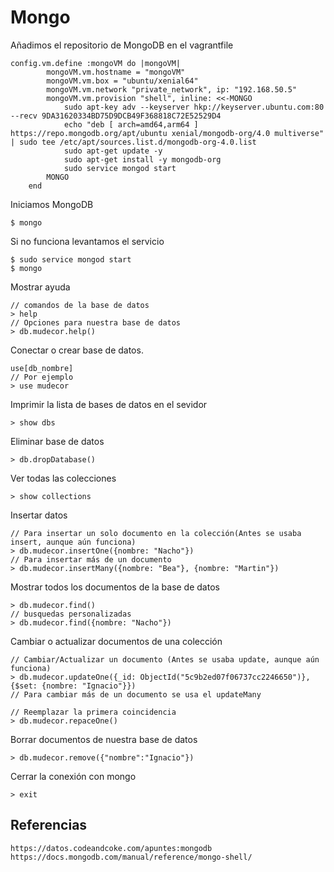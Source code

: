 # Mongo

Añadimos el repositorio de MongoDB en el vagrantfile

```
config.vm.define :mongoVM do |mongoVM|
		mongoVM.vm.hostname = "mongoVM"
		mongoVM.vm.box = "ubuntu/xenial64"
		mongoVM.vm.network "private_network", ip: "192.168.50.5"
		mongoVM.vm.provision "shell", inline: <<-MONGO
			sudo apt-key adv --keyserver hkp://keyserver.ubuntu.com:80 --recv 9DA31620334BD75D9DCB49F368818C72E52529D4
			echo "deb [ arch=amd64,arm64 ] https://repo.mongodb.org/apt/ubuntu xenial/mongodb-org/4.0 multiverse" | sudo tee /etc/apt/sources.list.d/mongodb-org-4.0.list
			sudo apt-get update -y
			sudo apt-get install -y mongodb-org
			sudo service mongod start
		MONGO
	end
```

Iniciamos MongoDB
```
$ mongo
```
Si no funciona levantamos el servicio
```
$ sudo service mongod start
$ mongo
```
Mostrar ayuda
```
// comandos de la base de datos
> help
// Opciones para nuestra base de datos
> db.mudecor.help()
```
Conectar o crear base de datos.
```
use[db_nombre]
// Por ejemplo
> use mudecor
```
Imprimir la lista de bases de datos en el sevidor
```
> show dbs
```
Eliminar base de datos
```
> db.dropDatabase()
```
Ver todas las colecciones
```
> show collections
```
Insertar datos
```
// Para insertar un solo documento en la colección(Antes se usaba insert, aunque aún funciona)
> db.mudecor.insertOne({nombre: "Nacho"})
// Para insertar más de un documento
> db.mudecor.insertMany({nombre: "Bea"}, {nombre: "Martin"})
```
Mostrar todos los documentos de la base de datos
```
> db.mudecor.find()
// busquedas personalizadas
> db.mudecor.find({nombre: "Nacho"})
```
Cambiar o actualizar documentos de una colección
```
// Cambiar/Actualizar un documento (Antes se usaba update, aunque aún funciona)
> db.mudecor.updateOne({_id: ObjectId("5c9b2ed07f06737cc2246650")},{$set: {nombre: "Ignacio"}})
// Para cambiar más de un documento se usa el updateMany

// Reemplazar la primera coincidencia
> db.mudecor.repaceOne()
```
Borrar documentos de nuestra base de datos
```
> db.mudecor.remove({"nombre":"Ignacio"})
```
Cerrar la conexión con mongo
```
> exit
```
## Referencias
```
https://datos.codeandcoke.com/apuntes:mongodb
https://docs.mongodb.com/manual/reference/mongo-shell/
```